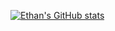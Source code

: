 [![Ethan's GitHub stats](https://github-readme-stats.vercel.app/api?username=ethan-french1&count_private=true)](https://github.com/ethan-french1/github-readme-stats)
